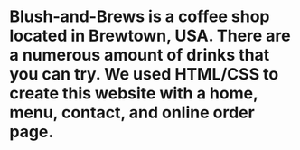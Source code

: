 # Blush-and-Brews is a coffee shop located in Brewtown, USA. There are a numerous amount of drinks that you can try. We used HTML/CSS to create this website with a home, menu, contact, and online order page.
